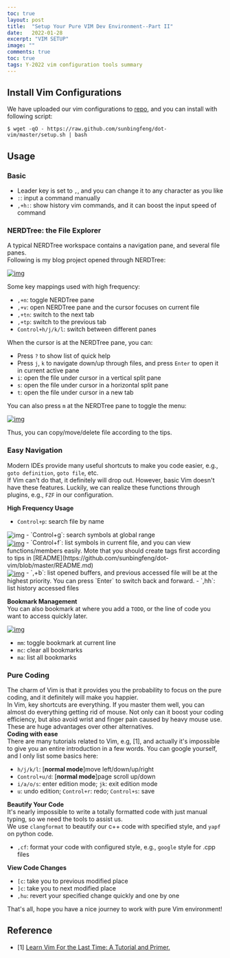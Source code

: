 ```yaml
---
toc: true
layout: post
title:  "Setup Your Pure VIM Dev Environment--Part II"
date:   2022-01-28
excerpt: "VIM SETUP"
image: ""
comments: true
toc: true
tags: Y-2022 vim configuration tools summary
---
```


## Install Vim Configurations<br>
We have uploaded our vim configurations to [repo](https://github.com/sunbingfeng/dot-vim), and you can install with following script:
```shell
$ wget -qO - https://raw.github.com/sunbingfeng/dot-vim/master/setup.sh | bash
```

## Usage<br>

### Basic<br>
- Leader key is set to `,`, and you can change it to any character as you like
- `:`: input a command manually
- `,+h:`: show history vim commands, and it can boost the input speed of command

### NERDTree: the File Explorer<br>
A typical NERDTree workspace contains a navigation pane, and several file panes.<br>
Following is my blog project opened through NERDTree:<br>

<a href="{{ site.url }}/images/nerdtree_split.webp" target="_blank"><img src="{{ site.url }}/images/nerdtree_split.webp"  alt="img" align="center"/></a>

Some key mappings used with high frequency:<br>
- `,+n`: toggle NERDTree pane
- `,+v`: open NERDTree pane and the cursor focuses on current file
- `,+tn`: switch to the next tab
- `,+tp`: switch to the previous tab
- `Control+h/j/k/l`: switch between different panes

When the cursor is at the NERDTree pane, you can:<br>
- Press `?` to show list of quick help
- Press `j`, `k` to navigate down/up through files, and press `Enter` to open it in current active pane
- `i`: open the file under cursor in a vertical split pane
- `s`: open the file under cursor in a horizontal split pane
- `t`: open the file under cursor in a new tab

You can also press `m` at the NERDTree pane to toggle the menu:

<a href="{{ site.url }}/images/nerdtree_menu.webp" target="_blank"><img src="{{ site.url }}/images/nerdtree_menu.webp"  alt="img" align="center"/></a>

Thus, you can copy/move/delete file according to the tips.

### Easy Navigation<br>
Modern IDEs provide many useful shortcuts to make you code easier, e.g., `goto definition`, `goto file`, etc.<br>
If Vim can't do that, it definitely will drop out. However, basic Vim doesn't have these features. Luckily, we can realize these functions through plugins, e.g., `FZF` in our configuration.

**High Frequency Usage**<br>
- `Control+p`: search file by name<br>
<img src="{{ site.url }}/images/fzf_goto_file.webp"  alt="img" align="center"/>
- `Control+g`: search symbols at global range<br>
<a href="{{ site.url }}/images/fzf_search_symbols.webp" target="_blank"><img src="{{ site.url }}/images/fzf_search_symbols.webp"  alt="img" align="center"/></a>
- `Control+f`: list symbols in current file, and you can view functions/members easily. Mote that you should create tags first according to tips in [README](https://github.com/sunbingfeng/dot-vim/blob/master/README.md)<br>
<a href="{{ site.url }}/images/fzf_list_tags.webp" target="_blank"><img src="{{ site.url }}/images/fzf_list_tags.webp"  alt="img" align="center"/></a>
- `,+b`: list opened buffers, and previous accessed file will be at the highest priority. You can press `Enter` to switch back and forward.
- `,hh`: list history accessed files

**Bookmark Management**<br>
You can also bookmark at where you add a `TODO`, or the line of code you want to access quickly later.<br>

<a href="{{ site.url }}/images/bookmark.webp" target="_blank"><img src="{{ site.url }}/images/bookmark.webp"  alt="img" align="center"/></a>
- `mm`: toggle bookmark at current line
- `mc`: clear all bookmarks
- `ma`: list all bookmarks

### Pure Coding
The charm of Vim is that it provides you the probability to focus on the pure coding, and it definitely will make you happier.<br>
In Vim, key shortcuts are everything. If you master them well, you can almost do everything getting rid of mouse. Not only can it boost your coding efficiency, but also avoid wrist and finger pain caused by heavy mouse use. These are huge advantages over other alternatives.<br>
**Coding with ease**<br>
There are many tutorials related to Vim, e.g, [1], and actually it's impossible to give you an entire introduction in a few words. You can google yourself, and I only list some basics here:<br>
- `h/j/k/l`: [**normal mode**]move left/down/up/right
- `Control+u/d`: [**normal mode**]page scroll up/down
- `i/a/o/s`: enter edition mode; `jk`: exit edition mode
- `u`: undo edition; `Control+r`: redo; `Control+s`: save

**Beautify Your Code**<br>
It's nearly impossible to write a totally formatted code with just manual typing, so we need the tools to assist us.<br>
We use `clangformat` to beautify our c++ code with specified style, and `yapf` on python code.<br>
- `,cf`: format your code with configured style, e.g., `google` style for .cpp files

**View Code Changes**<br>
- `[c`: take you to previous modified place
- `]c`: take you to next modified place
- `,hu`: revert your specified change quickly and one by one

That's all, hope you have a nice journey to work with pure Vim environment!

## Reference<br>
- [1] [Learn Vim For the Last Time: A Tutorial and Primer.](https://danielmiessler.com/study/vim/)

